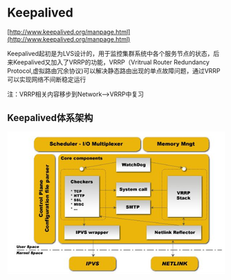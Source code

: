 # Keepalived #

[http://www.keepalived.org/manpage.html](http://www.keepalived.org/manpage.html)


Keepalived起初是为LVS设计的，用于监控集群系统中各个服务节点的状态，后来Keepalived又加入了VRRP的功能，VRRP（Vritrual Router Redundancy Protocol,虚拟路由冗余协议)可以解决静态路由出现的单点故障问题，通过VRRP可以实现网络不间断稳定运行

注：VRRP相关内容移步到Network-->VRRP中复习

## Keepalived体系架构 ##

![Keepalived](img/keepalived.png)


